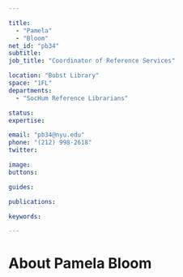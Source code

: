 ```yaml
---

title:
  - "Pamela"
  - "Bloom"
net_id: "pb34"
subtitle: 
job_title: "Coordinator of Reference Services"

location: "Bobst Library"
space: "1FL"
departments:
  - "SocHum Reference Librarians"

status: 
expertise:

email: "pb34@nyu.edu"
phone: "(212) 998-2618"
twitter: 

image: 
buttons:

guides:

publications:

keywords:

---
```


# About Pamela Bloom


